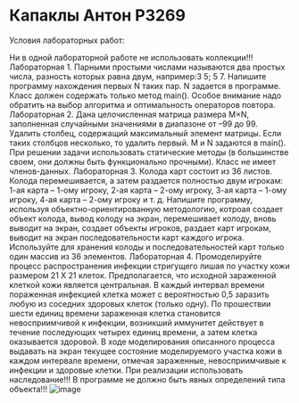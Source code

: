 # Капаклы Антон P3269

Условия лабораторных работ:

Ни в одной лабораторной работе не использовать коллекции!!!
Лабораторная 1.
Парными простыми числами называются два простых числа, разность которых равна двум, например:3 5; 5 7. Напишите программу нахождения первых N таких пар. N задается в программе. Класс должен содержать только метод main(). Особое внимание надо обратить на выбор алгоритма и оптимальность операторов повтора.
Лабораторная 2.
Дана целочисленная матрица размера M×N, заполненная случайными значениями в диапазоне от –99 до 99. Удалить столбец, содержащий максимальный элемент матрицы. Если таких столбцов несколько, то удалить первый. M и N задаются в main(). При решении задачи использовать статические методы (в большинстве своем, они должны быть функционально прочными). Класс не имеет членов-данных.
Лабораторная 3.
Колода карт состоит из 36 листов. Колода перемешивается, а затем раздается полностью двум игрокам: 1-ая карта – 1-ому игроку, 2-ая карта – 2-ому игроку, 3-ая карта – 1-ому игроку, 4-ая карта – 2-ому игроку и т. д. Напишите программу, используя объектно-ориентированную методологию, котроая создает объект колода, вывод колоду на экран, перемешивает колоду, вновь выводит на экран, создает объекты игроков, раздает карт игрокам, выводит на экран последовательности карт каждого игрока. Используйте для хранения колоды и последовательностей карт только один массив из 36 элементов.
Лабораторная 4.
Промоделируйте процесс распространения инфекции стригущего лишая по участку кожи размером 21 Х 21 клеток. Предполагается, что исходной зараженной клеткой кожи является центральная. В каждый интервал времени пораженная инфекцией клетка может с вероятностью 0,5 заразить любую из соседних здоровых клеток (только одну). По прошествии шести единиц времени зараженная клетка становится невосприимчивой к инфекции, возникший иммунитет действует в течение последующих четырех единиц времени, а затем клетка оказывается здоровой. В ходе моделирования описанного процесса выдавать на экран текущее состояние моделируемого участка кожи в каждом интервале времени, отмечая зараженные, невосприимчивые к инфекции и здоровые клетки. При реализации использовать наследование!!! В программе не должно быть явных определений типа объекта!!!
![image](https://user-images.githubusercontent.com/71147612/143508901-ca5411d3-c5ef-487b-b5ca-7dbef613c1de.png)
